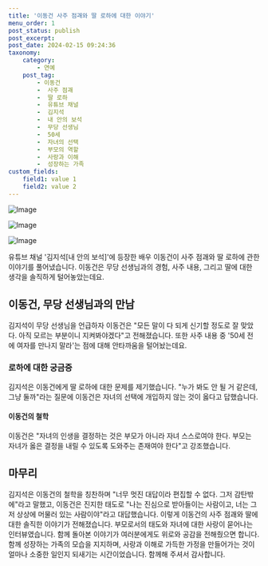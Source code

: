 ```yaml
---
title: '이동건 사주 점괘와 딸 로하에 대한 이야기'
menu_order: 1
post_status: publish
post_excerpt: 
post_date: 2024-02-15 09:24:36
taxonomy:
    category:
        - 연예
    post_tag:
        - 이동건
        -  사주 점괘
        -  딸 로하
        -  유튜브 채널
        -  김지석
        -  내 안의 보석
        -  무당 선생님
        -  50세
        -  자녀의 선택
        -  부모의 역할
        -  사랑과 이해
        -  성장하는 가족
custom_fields:
    field1: value 1
    field2: value 2
---
```


![Image](https://ssl.pstatic.net/mimgnews/image/421/2024/02/13/0007347772_001_20240213110818186.jpg?type=w540)

![Image](https://mimgnews.pstatic.net/image/421/2024/02/13/0007347772_002_20240213110818217.jpg?type=w540)

![Image](https://ssl.pstatic.net/mimgnews/image/421/2024/02/13/0007347772_003_20240213110818263.jpg?type=w540)

유튜브 채널 '김지석[내 안의 보석]'에 등장한 배우 이동건이 사주 점괘와 딸 로하에 관한 이야기를 풀어냈습니다. 이동건은 무당 선생님과의 경험, 사주 내용, 그리고 딸에 대한 생각을 솔직하게 털어놓았는데요.
## 이동건, 무당 선생님과의 만남
김지석이 무당 선생님을 언급하자 이동건은 "모든 말이 다 되게 신기할 정도로 잘 맞았다. 아직 모르는 부분이니 지켜봐야겠다"고 전해졌습니다. 또한 사주 내용 중 '50세 전에 여자를 만나지 말라'는 점에 대해 안타까움을 털어놨는데요.
### 로하에 대한 궁금증
김지석은 이동건에게 딸 로하에 대한 문제를 제기했습니다. "누가 봐도 안 될 거 같은데, 그냥 둘까"라는 질문에 이동건은 자녀의 선택에 개입하지 않는 것이 옳다고 답했습니다.
#### 이동건의 철학
이동건은 "자녀의 인생을 결정하는 것은 부모가 아니라 자녀 스스로여야 한다. 부모는 자녀가 옳은 결정을 내릴 수 있도록 도와주는 존재여야 한다"고 강조했습니다.
## 마무리
김지석은 이동건의 철학을 칭찬하며 "너무 멋진 대답이라 편집할 수 없다. 그저 감탄밖에"라고 말했고, 이동건은 진지한 태도로 "나는 진심으로 받아들이는 사람이고, 너는 그저 상상에 머물러 있는 사람이야"라고 대답했습니다.
이렇게 이동건의 사주 점괘와 딸에 대한 솔직한 이야기가 전해졌습니다. 부모로서의 태도와 자녀에 대한 사랑이 묻어나는 인터뷰였습니다. 함께 돌아본 이야기가 여러분에게도 위로와 공감을 전해줬으면 합니다. 함께 성장하는 가족의 모습을 지지하며, 사랑과 이해로 가득한 가정을 만들어가는 것이 얼마나 소중한 일인지 되새기는 시간이었습니다. 함께해 주셔서 감사합니다.
